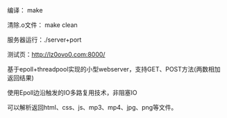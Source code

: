 编译： make

清除.o文件： make clean

服务器运行：./server+port

测试页：http://lz0ovo0.com:8000/


基于epoll+threadpool实现的小型webserver，支持GET、POST方法(两数相加返回结果)

使用Epoll边沿触发的IO多路复用技术，非阻塞IO

可以解析返回html、css、js、mp3、mp4、jpg、png等文件。


